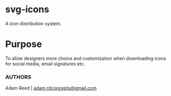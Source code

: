 # svg-icons
A icon distribution system. 

# Purpose
To allow designers more choice and customization when downloading icons for social media, email signatures etc. 

### AUTHORS
Adam Reed | adam.rdconcepts@gmail.com
